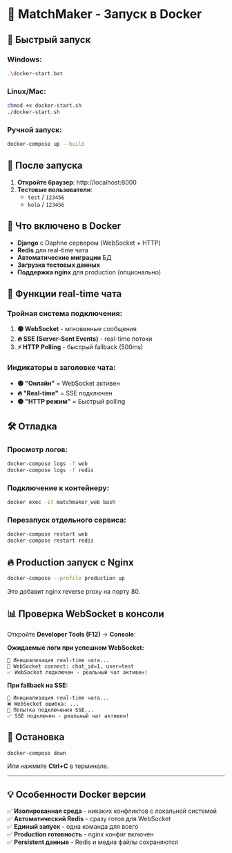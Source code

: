 # 🐳 MatchMaker - Запуск в Docker

## 🚀 Быстрый запуск

### Windows:
```bash
.\docker-start.bat
```

### Linux/Mac:
```bash
chmod +x docker-start.sh
./docker-start.sh
```

### Ручной запуск:
```bash
docker-compose up --build
```

## 📱 После запуска

1. **Откройте браузер**: http://localhost:8000
2. **Тестовые пользователи**:
   - `test` / `123456`
   - `kola` / `123456`

## 🔧 Что включено в Docker

- **Django** с Daphne сервером (WebSocket + HTTP)
- **Redis** для real-time чата
- **Автоматические миграции** БД
- **Загрузка тестовых данных**
- **Поддержка nginx** для production (опционально)

## 🌟 Функции real-time чата

### Тройная система подключения:
1. **🟢 WebSocket** - мгновенные сообщения
2. **🔥 SSE (Server-Sent Events)** - real-time потоки  
3. **⚡ HTTP Polling** - быстрый fallback (500ms)

### Индикаторы в заголовке чата:
- **🟢 "Онлайн"** = WebSocket активен
- **🔥 "Real-time"** = SSE подключен
- **🟡 "HTTP режим"** = Быстрый polling

## 🛠️ Отладка

### Просмотр логов:
```bash
docker-compose logs -f web
docker-compose logs -f redis
```

### Подключение к контейнеру:
```bash
docker exec -it matchmaker_web bash
```

### Перезапуск отдельного сервиса:
```bash
docker-compose restart web
docker-compose restart redis
```

## 🔥 Production запуск с Nginx

```bash
docker-compose --profile production up
```

Это добавит nginx reverse proxy на порту 80.

## 📊 Проверка WebSocket в консоли

Откройте **Developer Tools (F12)** → **Console**:

**Ожидаемые логи при успешном WebSocket:**
```
🚀 Инициализация real-time чата...
🔗 WebSocket connect: chat_id=1, user=test
✅ WebSocket подключен - реальный чат активен!
```

**При fallback на SSE:**
```
🚀 Инициализация real-time чата...
❌ WebSocket ошибка: ...
🔗 Попытка подключения SSE...
✅ SSE подключен - реальный чат активен!
```

## 🛑 Остановка

```bash
docker-compose down
```

Или нажмите **Ctrl+C** в терминале.

---

## 💡 Особенности Docker версии

✅ **Изолированная среда** - никаких конфликтов с локальной системой  
✅ **Автоматический Redis** - сразу готов для WebSocket  
✅ **Единый запуск** - одна команда для всего  
✅ **Production готовность** - nginx конфиг включен  
✅ **Persistent данные** - Redis и медиа файлы сохраняются

